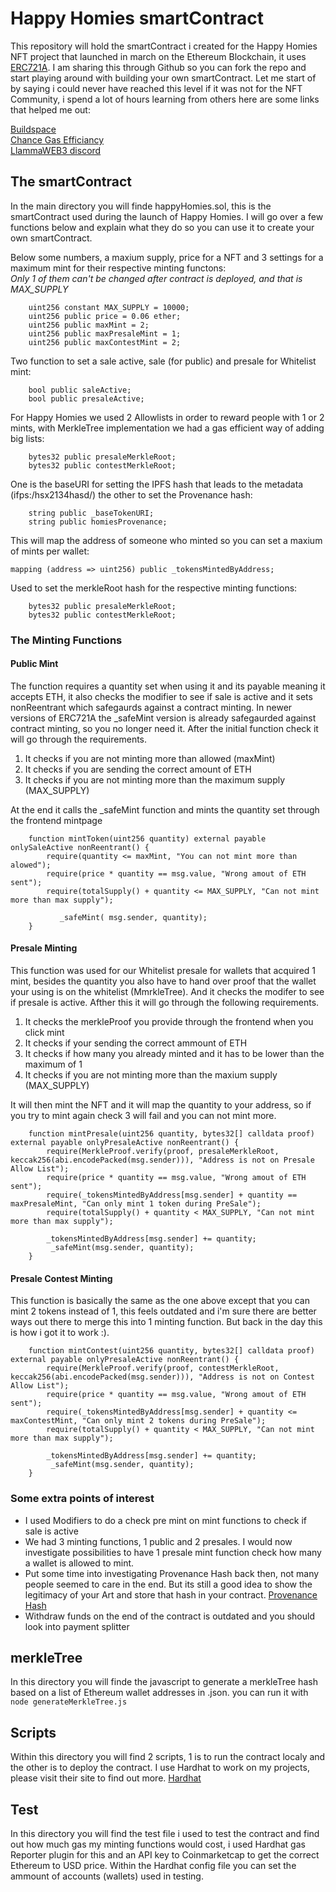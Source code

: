 # Happy Homies smartContract
This repository will hold the smartContract i created for the Happy Homies NFT project that launched in march on the Ethereum Blockchain, it uses [ERC721A](https://erc721a.org). I am sharing this through Github so you can fork the repo and start playing around with building your own smartContract. Let me start of by saying i could never have reached this level if it was not for the NFT Community, i spend a lot of hours learning from others here are some links that helped me out:  
  
[Buildspace](https://buildspace.so)  
[Chance Gas Efficiancy](https://nftchance.medium.com/the-gas-efficient-way-of-building-and-launching-an-erc721-nft-project-for-2022-b3b1dac5f2e1)  
[LlammaWEB3 discord](https://discord.gg/mMSKjHHh3u)  
  
## The smartContract
In the main directory you will finde happyHomies.sol, this is the smartContract used during the launch of Happy Homies. I will go over a few functions below and explain what they do so you can use it to create your own smartContract.  
  
Below some numbers, a maxium supply, price for a NFT and 3 settings for a maximum mint for their respective minting functons:  
_Only 1 of them can't be changed after contract is deployed, and that is MAX_SUPPLY_
```
    uint256 constant MAX_SUPPLY = 10000;
    uint256 public price = 0.06 ether;
    uint256 public maxMint = 2; 
    uint256 public maxPresaleMint = 1; 
    uint256 public maxContestMint = 2;
```
    
Two function to set a sale active, sale (for public) and presale for Whitelist mint:  
```
    bool public saleActive;
    bool public presaleActive;
```
  
For Happy Homies we used 2 Allowlists in order to reward people with 1 or 2 mints, with MerkleTree implementation we had a gas efficient way of adding big lists:
```
    bytes32 public presaleMerkleRoot;
    bytes32 public contestMerkleRoot;
```

One is the baseURI for setting the IPFS hash that leads to the metadata (ifps:/hsx2134hasd/) the other to set the Provenance hash:
```
    string public _baseTokenURI;
    string public homiesProvenance;
```
  
This will map the address of someone who minted so you can set a maxium of mints per wallet:
```
mapping (address => uint256) public _tokensMintedByAddress;
````

Used to set the merkleRoot hash for the respective minting functions:
```
    bytes32 public presaleMerkleRoot;
    bytes32 public contestMerkleRoot;
```

### The Minting Functions

#### Public Mint
The function requires a quantity set when using it and its payable meaning it accepts ETH, it also checks the modifier to see if sale is active and it sets nonReentrant which safegaurds against a contract minting. In newer versions of ERC721A the _safeMint version is already safegaurded against contract minting, so you no longer need it. After the initial function check it will go through the requirements.
1. It checks if you are not minting more than allowed (maxMint)
2. It checks if you are sending the correct amount of ETH
3. It checks if you are not minting more than the maximum supply (MAX_SUPPLY)
  
At the end it calls the _safeMint function and mints the quantity set through the frontend mintpage

```
    function mintToken(uint256 quantity) external payable onlySaleActive nonReentrant() {
        require(quantity <= maxMint, "You can not mint more than alowed");
        require(price * quantity == msg.value, "Wrong amout of ETH sent");
        require(totalSupply() + quantity <= MAX_SUPPLY, "Can not mint more than max supply");

           _safeMint( msg.sender, quantity);
    } 
```

#### Presale Minting
This function was used for our Whitelist presale for wallets that acquired 1 mint, besides the quantity you also have to hand over proof that the wallet your using is on the whitelist (MmrkleTree). And it checks the modifer to see if presale is active. Afther this it will go through the following requirements.
1. It checks the merkleProof you provide through the frontend when you click mint
2. It checks if your sending the correct ammount of ETH
3. It checks if how many you already minted and it has to be lower than the maximum of 1
4. It checks if you are not minting more than the maxium supply (MAX_SUPPLY)

It will then mint the NFT and it will map the quantity to your address, so if you try to mint again check 3 will fail and you can not mint more.

```
    function mintPresale(uint256 quantity, bytes32[] calldata proof) external payable onlyPresaleActive nonReentrant() {
        require(MerkleProof.verify(proof, presaleMerkleRoot, keccak256(abi.encodePacked(msg.sender))), "Address is not on Presale Allow List");
        require(price * quantity == msg.value, "Wrong amout of ETH sent");
        require(_tokensMintedByAddress[msg.sender] + quantity == maxPresaleMint, "Can only mint 1 token during PreSale");
        require(totalSupply() + quantity < MAX_SUPPLY, "Can not mint more than max supply");

        _tokensMintedByAddress[msg.sender] += quantity;
         _safeMint(msg.sender, quantity);
    }
```

#### Presale Contest Minting
This function is basically the same as the one above except that you can mint 2 tokens instead of 1, this feels outdated and i'm sure there are better ways out there to merge this into 1 minting function. But back in the day this is how i got it to work :).
```
    function mintContest(uint256 quantity, bytes32[] calldata proof) external payable onlyPresaleActive nonReentrant() {
        require(MerkleProof.verify(proof, contestMerkleRoot, keccak256(abi.encodePacked(msg.sender))), "Address is not on Contest Allow List");
        require(price * quantity == msg.value, "Wrong amout of ETH sent");
        require(_tokensMintedByAddress[msg.sender] + quantity <= maxContestMint, "Can only mint 2 tokens during PreSale");
        require(totalSupply() + quantity < MAX_SUPPLY, "Can not mint more than max supply");

        _tokensMintedByAddress[msg.sender] += quantity;
         _safeMint(msg.sender, quantity);
    }
```

### Some extra points of interest  
- I used Modifiers to do a check pre mint on mint functions to check if sale is active
- We had 3 minting functions, 1 public and 2 presales. I would now investigate possibilities to have 1 presale mint function check how many a wallet is allowed to mint.
- Put some time into investigating Provenance Hash back then, not many people seemed to care in the end. But its still a good idea to show the legitimacy of your Art and store that hash in your contract. [Provenance Hash](https://medium.com/coinmonks/the-elegance-of-the-nft-provenance-hash-solution-823b39f99473)
- Withdraw funds on the end of the contract is outdated and you should look into payment splitter

## merkleTree
In this directory you will finde the javascript to generate a merkleTree hash based on a list of Ethereum wallet addresses in .json. you can run it with ```node generateMerkleTree.js```

## Scripts
Within this directory you will find 2 scripts, 1 is to run the contract localy and the other is to deploy the contract. I use Hardhat to work on my projects, please visit their site to find out more. [Hardhat](https://hardhat.org/)  

## Test
In this directory you will find the test file i used to test the contract and find out how much gas my minting functions would cost, i used Hardhat gas Reporter plugin for this and an API key to Coinmarketcap to get the correct Ethereum to USD price. Within the Hardhat config file you can set the ammount of accounts (wallets) used in testing.
